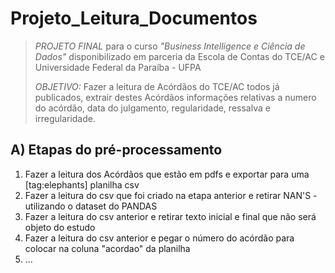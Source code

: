 # Projeto_Leitura_Documentos #
>*PROJETO FINAL* para o curso *"Business Intelligence e Ciência de Dados"* disponibilizado em parceria da Escola de Contas do TCE/AC e Universidade Federal da Paraíba - UFPA
>
>*OBJETIVO:* Fazer a leitura de Acórdãos do TCE/AC todos já publicados, extrair destes Acórdãos informações relativas a numero do acórdão, data do julgamento, regularidade, ressalva e irregularidade.


## A) Etapas do pré-processamento ##

1) Fazer a leitura dos Acórdãos que estão em pdfs e exportar para uma [tag:elephants] planilha csv  
2) Fazer a leitura do csv que foi criado na etapa anterior e retirar NAN'S - utilizando o dataset do PANDAS  
3) Fazer a leitura do csv anterior e retirar texto inicial e final que não será objeto do estudo
4) Fazer a leitura do csv anterior e pegar o número do acórdão para colocar na coluna "acordao" da planilha
5) ... 

